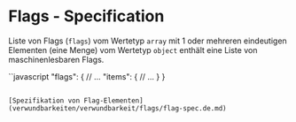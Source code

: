 # Flags - Specification

Liste von Flags (`flags`) vom Wertetyp `array` mit 1 oder mehreren eindeutigen Elementen (eine Menge) vom Wertetyp `object` enthält eine Liste von maschinenlesbaren Flags.

``javascript
"flags": {
  // ...
  "items": {
    // ...
  }
}
```

[Spezifikation von Flag-Elementen](verwundbarkeiten/verwundbarkeit/flags/flag-spec.de.md)